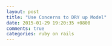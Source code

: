 ```yaml
---
layout: post
title: "Use Concerns to DRY up Model"
date: 2015-01-29 19:20:35 +0800
comments: true
categories: ruby on rails
---
```


